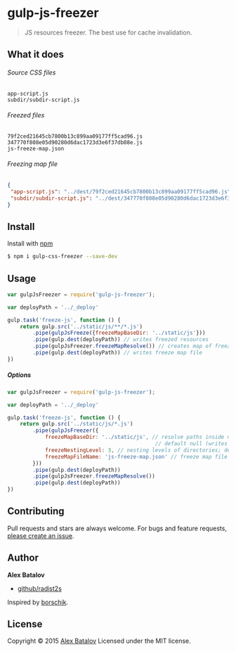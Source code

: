 # gulp-js-freezer

> JS resources freezer. The best use for cache invalidation.

## What it does

###### Source CSS files

```
app-script.js
subdir/subdir-script.js
```

###### Freezed files

```
79f2ced21645cb7800b13c899aa09177ff5cad96.js
347770f808e05d90280d6dac1723d3e6f37db08e.js
js-freeze-map.json
```

###### Freezing map file

```json
{
 "app-script.js": "../dest/79f2ced21645cb7800b13c899aa09177ff5cad96.js",
 "subdir/subdir-script.js": "../dest/347770f808e05d90280d6dac1723d3e6f37db08e.js"
}
```

## Install

Install with [npm](https://www.npmjs.com/)

```sh
$ npm i gulp-css-freezer --save-dev
```

## Usage

```js
var gulpJsFreezer = require('gulp-js-freezer');

var deployPath = '../_deploy'

gulp.task('freeze-js', function () {
    return gulp.src('../static/js/**/*.js')
        .pipe(gulpJsFreeze({freezeMapBaseDir: '../static/js'}))
        .pipe(gulp.dest(deployPath)) // writes freezed resources
        .pipe(gulpJsFreezer.freezeMapResolve()) // creates map of freezed resources
        .pipe(gulp.dest(deployPath)) // writes freeze map file
})

```

##### Options

```js
var gulpJsFreezer = require('gulp-js-freezer');

var deployPath = '../_deploy'

gulp.task('freeze-js', function () {
    return gulp.src('../static/js/*.js')
        .pipe(gulpJsFreezer({
            freezeMapBaseDir: '../static/js', // resolve paths inside map file name by freezeMapBaseDir.
                                               // default null (writes absolute path of freezed file)
            freezeNestingLevel: 3, // nesting levels of directories; default 1
            freezeMapFileName: 'js-freeze-map.json' // freeze map file name; default js-freeze-map.json
        }))
        .pipe(gulp.dest(deployPath))
        .pipe(gulpJsFreezer.freezeMapResolve())
        .pipe(gulp.dest(deployPath))
})

```

## Contributing
Pull requests and stars are always welcome. For bugs and feature requests, [please create an issue](https://github.com/radist2s/gulp-js-freezer/issues).

## Author

**Alex Batalov**

+ [github/radist2s](https://github.com/radist2s)

Inspired by [borschik](https://github.com/bem/borschik).

## License
Copyright © 2015 [Alex Batalov](http://tagart.ru)
Licensed under the MIT license.